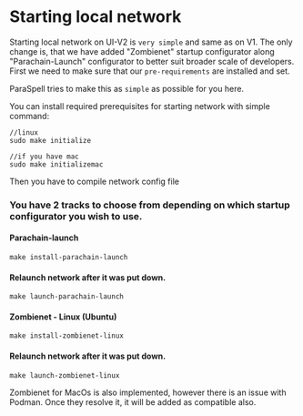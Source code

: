 # Starting local network

Starting local network on UI-V2 is `very simple` and same as on V1. The only change is, that we  have added "Zombienet" startup configurator along "Parachain-Launch" configurator to better suit broader scale of developers. First we need to make sure that our `pre-requirements` are installed and set.

ParaSpell tries to make this as `simple` as possible for you here.

You can install required prerequisites for starting network with simple command:
```
//linux
sudo make initialize

//if you have mac
sudo make initializemac
```

Then you have to compile network config file

### You have 2 tracks to choose from depending on which startup configurator you wish to use.

#### Parachain-launch
```
make install-parachain-launch
```

#### Relaunch network after it was put down.
```
make launch-parachain-launch
```

#### Zombienet - Linux (Ubuntu)
```
make install-zombienet-linux
```

#### Relaunch network after it was put down.
```
make launch-zombienet-linux
```

Zombienet for MacOs is also implemented, however there is an issue with Podman. Once they resolve it, it will be added as compatible also.